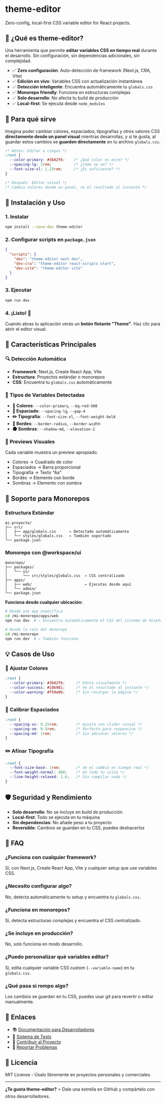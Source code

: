 # theme-editor

Zero-config, local-first CSS variable editor for React projects.

## 🚀 ¿Qué es theme-editor?

Una herramienta que permite **editar variables CSS en tiempo real** durante el desarrollo. Sin configuración, sin dependencias adicionales, sin complejidad.

- ✅ **Zero configuración**: Auto-detección de framework (Next.js, CRA, Vite)
- ✅ **Edición en vivo**: Variables CSS con actualización instantánea
- ✅ **Detección inteligente**: Encuentra automáticamente tu `globals.css`
- ✅ **Monorepo friendly**: Funciona en estructuras complejas
- ✅ **Solo desarrollo**: No afecta tu build de producción
- ✅ **Local-first**: Se ejecuta desde `node_modules`

## 🎯 Para qué sirve

Imagina poder cambiar colores, espaciados, tipografías y otros valores CSS **directamente desde un panel visual** mientras desarrollas, y si te gusta, al guardar estos cambios se **guarden directamente** en tu archivo `globals.css`.

```css
/* Antes: Editar a ciegas */
:root {
  --color-primary: #3b82f6;    /* ¿Qué color es este? */
  --spacing-lg: 2rem;          /* ¿Cómo se ve? */
  --font-size-xl: 1.25rem;     /* ¿Es suficiente? */
}

/* Después: Editor visual */
/* Cambia valores desde un panel, ve el resultado al instante */
```

## 🚀 Instalación y Uso

### 1. Instalar

```bash
npm install --save-dev theme-editor
```

### 2. Configurar scripts en `package.json`

```json
{
  "scripts": {
    "dev": "theme-editor next dev",
    "dev:cra": "theme-editor react-scripts start",
    "dev:vite": "theme-editor vite"
  }
}
```

### 3. Ejecutar

```bash
npm run dev
```

### 4. ¡Listo! 🎉

Cuando abras tu aplicación verás un **botón flotante "Theme"**. Haz clic para abrir el editor visual.

## 🎨 Características Principales

### 🔍 **Detección Automática**
- **Framework**: Next.js, Create React App, Vite
- **Estructura**: Proyectos estándar o monorepos
- **CSS**: Encuentra tu `globals.css` automáticamente

### 🎯 **Tipos de Variables Detectadas**
- **🎨 Colores**: `--color-primary`, `--bg-red-500`
- **📏 Espaciado**: `--spacing-lg`, `--gap-4`
- **✏️ Tipografía**: `--font-size-xl`, `--font-weight-bold`
- **🔲 Bordes**: `--border-radius`, `--border-width`
- **🌑 Sombras**: `--shadow-md`, `--elevation-2`

### 📱 **Previews Visuales**
Cada variable muestra un preview apropiado:
- Colores → Cuadrado de color
- Espaciados → Barra proporcional
- Tipografía → Texto "Aa"
- Bordes → Elemento con borde
- Sombras → Elemento con sombra

## 🏢 Soporte para Monorepos

### Estructura Estándar
```
mi-proyecto/
├── src/
│   ├── app/globals.css      ← Detectado automáticamente
│   └── styles/globals.css   ← También soportado
└── package.json
```

### Monorepo con @workspace/ui
```
monorepo/
├── packages/
│   └── ui/
│       └── src/styles/globals.css  ← CSS centralizado
├── apps/
│   ├── web/                        ← Ejecutas desde aquí
│   └── admin/
└── package.json
```

**Funciona desde cualquier ubicación:**
```bash
# Desde una app específica
cd /mi-monorepo/apps/web
npm run dev  # ← Encuentra automáticamente el CSS del sistema de diseño

# Desde la raíz del monorepo
cd /mi-monorepo
npm run dev  # ← También funciona
```

## 💡 Casos de Uso

### 🎨 **Ajustar Colores**
```css
:root {
  --color-primary: #3b82f6;     /* Edita visualmente */
  --color-success: #10b981;     /* Ve el resultado al instante */
  --color-warning: #f59e0b;     /* Sin recargar la página */
}
```

### 📏 **Calibrar Espaciados**
```css
:root {
  --spacing-xs: 0.25rem;        /* Ajusta con slider visual */
  --spacing-sm: 0.5rem;         /* Perfecto para responsive */
  --spacing-md: 1rem;           /* Sin adivinar valores */
}
```

### ✏️ **Afinar Tipografía**
```css
:root {
  --font-size-base: 1rem;       /* Ve el cambio en tiempo real */
  --font-weight-normal: 400;    /* En todo tu sitio */
  --line-height-relaxed: 1.6;   /* Sin compilar nada */
}
```

## 🛡️ Seguridad y Rendimiento

- **Solo desarrollo**: No se incluye en build de producción
- **Local-first**: Todo se ejecuta en tu máquina
- **Sin dependencias**: No añade peso a tu proyecto
- **Reversible**: Cambios se guardan en tu CSS, puedes deshacerlos

## 🤔 FAQ

### ¿Funciona con cualquier framework?
Sí, con Next.js, Create React App, Vite y cualquier setup que use variables CSS.

### ¿Necesito configurar algo?
No, detecta automáticamente tu setup y encuentra tu `globals.css`.

### ¿Funciona en monorepos?
Sí, detecta estructuras complejas y encuentra el CSS centralizado.

### ¿Se incluye en producción?
No, solo funciona en modo desarrollo.

### ¿Puedo personalizar qué variables editar?
Sí, edita cualquier variable CSS custom (`--variable-name`) en tu `globals.css`.

### ¿Qué pasa si rompo algo?
Los cambios se guardan en tu CSS, puedes usar git para revertir o editar manualmente.

## 🔗 Enlaces

- 📚 [Documentación para Desarrolladores](./DEVELOPMENT.md)
- 🧪 [Sistema de Tests](./src/test/README.md)
- 🤝 [Contribuir al Proyecto](./CONTRIBUTING.md)
- 🐛 [Reportar Problemas](https://github.com/tu-usuario/theme-editor/issues)

## 📄 Licencia

MIT License - Úsalo libremente en proyectos personales y comerciales.

---

**¿Te gusta theme-editor?** ⭐ Dale una estrella en GitHub y compártelo con otros desarrolladores.
